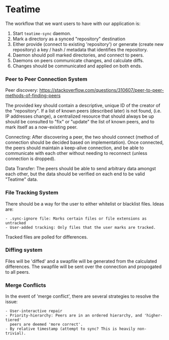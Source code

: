 # Teatime

The workflow that we want users to have with our application is:

1. Start `teatime-sync` daemon.
2. Mark a directory as a synced "repository" destination
3. Either provide (connect to existing 'repository') or generate (create new
   repository) a key / hash / metadata that identifies the repository.
4. Daemon should poll marked directories, and connect to peers.
5. Daemons on peers communicate changes, and calculate diffs.
6. Changes should be communicated and applied on both ends.

### Peer to Peer Connection System

Peer discovery:
https://stackoverflow.com/questions/310607/peer-to-peer-methods-of-finding-peers

The provided key should contain a descriptive, unique ID of the
creator of the "repository". If a list of known peers (described later) is not
found, (i.e. IP addresses change), a centralized resource that should always be
up should be consulted to "fix" or "update" the list of known peers, and to mark
itself as a now-existing peer.

Connecting:
After discovering a peer, the two should connect (method of connection should be
decided based on implementation). Once connected, the peers should maintain a
keep-alive connection, and be able to communicate with each other without
needing to reconnect (unless connection is dropped).

Data Transfer:
The peers should be able to send arbitrary data amongst each other, but the data
should be verified on each end to be valid "Teatime" data.

### File Tracking System

There should be a way for the user to either whitelist or blacklist files. Ideas
are:

    - .sync-ignore file: Marks certain files or file extensions as untracked
    - User-added tracking: Only files that the user marks are tracked.

Tracked files are polled for differences.

### Diffing system

Files will be 'diffed' and a swapfile will be generated from the calculated
differences. The swapfile will be sent over the connection and propogated to all
peers.

### Merge Conflicts

In the event of 'merge conflict', there are several strategies to resolve the
issue:

    - User-interactive repair
    - Priority-hierarchy: Peers are in an ordered hierarchy, and 'higher-tiered'
      peers are deemed 'more correct'.
    - By relative timestamp (attempt to sync? This is heavily non-trivial).

